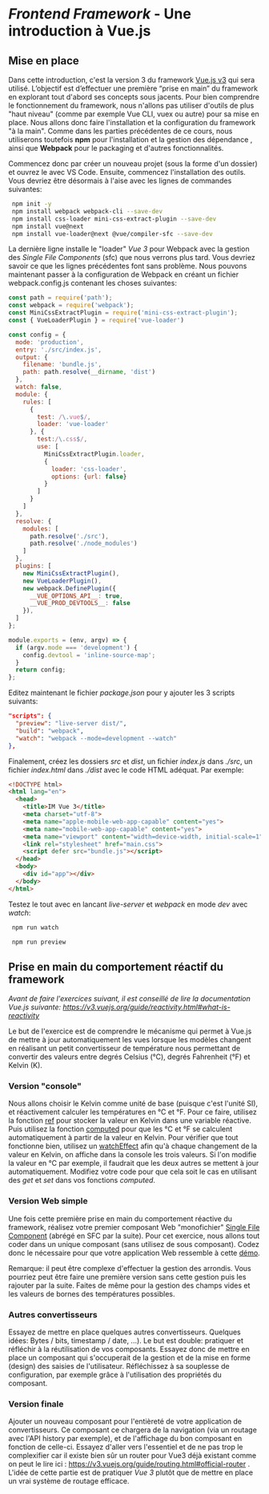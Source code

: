 # *Frontend Framework* - Une introduction à Vue.js


## Mise en place

Dans cette introduction, c'est la version 3 du framework  [Vue.js v3](https://v3.vuejs.org/) qui sera utilisé. L’objectif est d’effectuer une première “prise en main” du framework en explorant tout d'abord ses concepts sous jacents. Pour bien comprendre le fonctionnement du framework, nous n'allons pas utiliser d'outils de plus "haut niveau" (comme par exemple Vue CLI, vuex ou autre) pour sa mise en place. Nous allons donc faire l'installation et la configuration du framework "à la main". Comme dans les parties précédentes de ce cours, nous utiliserons toutefois **npm** pour l'installation et la gestion des dépendance , ainsi que **Webpack** pour le packaging et d'autres fonctionnalités. 

Commencez donc par créer un nouveau projet (sous la forme d'un dossier) et ouvrez le avec VS Code. Ensuite, commencez l'installation des outils. Vous devriez être désormais à l'aise avec les lignes de commandes suivantes:

```bash
 npm init -y
 npm install webpack webpack-cli --save-dev
 npm install css-loader mini-css-extract-plugin --save-dev
 npm install vue@next
 npm install vue-loader@next @vue/compiler-sfc --save-dev 
```
La dernière ligne installe le "loader" *Vue 3* pour Webpack avec la gestion des *Single File Components* (sfc) que nous verrons plus tard. Vous devriez savoir ce que les lignes précédentes font sans problème. Nous pouvons maintenant passer à la configuration de Webpack en créant un fichier webpack.config.js contenant les choses suivantes:

```js
const path = require('path');
const webpack = require('webpack');
const MiniCssExtractPlugin = require('mini-css-extract-plugin');
const { VueLoaderPlugin } = require('vue-loader')

const config = {
  mode: 'production',
  entry: './src/index.js',
  output: {
    filename: 'bundle.js',
    path: path.resolve(__dirname, 'dist')
  },
  watch: false,
  module: {
    rules: [
      {
        test: /\.vue$/,
        loader: 'vue-loader'
      }, {
        test:/\.css$/,
        use: [
          MiniCssExtractPlugin.loader,
          {
            loader: 'css-loader',
            options: {url: false}
          }
        ]
      }
    ]
  },
  resolve: {
    modules: [
      path.resolve('./src'),
      path.resolve('./node_modules')
    ]
  },
  plugins: [
    new MiniCssExtractPlugin(),
    new VueLoaderPlugin(),
    new webpack.DefinePlugin({
      __VUE_OPTIONS_API__: true,
      __VUE_PROD_DEVTOOLS__: false
    }),
  ]
};

module.exports = (env, argv) => {
  if (argv.mode === 'development') {
    config.devtool = 'inline-source-map';
  }
  return config;
};
```

Editez maintenant le fichier *package.json* pour y ajouter les 3 scripts suivants:
```json
"scripts": {
  "preview": "live-server dist/",
  "build": "webpack",
  "watch": "webpack --mode=development --watch"
},
```

Finalement, créez les dossiers *src* et *dist*, un fichier *index.js* dans *./src*, un fichier *index.html* dans *./dist* avec le code HTML adéquat. Par exemple:

```html
<!DOCTYPE html>
<html lang="en">
  <head>
    <title>IM Vue 3</title>
    <meta charset="utf-8">
    <meta name="apple-mobile-web-app-capable" content="yes">
    <meta name="mobile-web-app-capable" content="yes">
    <meta name="viewport" content="width=device-width, initial-scale=1">
    <link rel="stylesheet" href="main.css">
    <script defer src="bundle.js"></script>
  </head>
  <body>
    <div id="app"></div>    
  </body>
</html>
```
Testez le tout avec en lancant *live-server* et *webpack* en mode *dev* avec *watch*:
```bash
 npm run watch
```
```bash
 npm run preview
```


## Prise en main du comportement réactif du framework

*Avant de faire l'exercices suivant,  il est conseillé de lire la documentation Vue.js suivante: https://v3.vuejs.org/guide/reactivity.html#what-is-reactivity*

Le but de l'exercice est de comprendre le mécanisme qui permet à Vue.js de mettre à jour automatiquement les vues lorsque les modèles changent en réalisant un petit convertisseur de température nous permettant de convertir des valeurs entre degrés Celsius (°C), degrés Fahrenheit (°F) et Kelvin (K).

### Version "console"

Nous allons choisir le Kelvin comme unité de base (puisque c'est l'unité SI),  et réactivement calculer les températures en °C et °F. Pour ce faire, utilisez la fonction [ref](https://v3.vuejs.org/guide/composition-api-introduction.html#reactive-variables-with-ref) pour stocker la valeur en Kelvin dans une variable réactive. Puis utilisez la fonction [computed](https://v3.vuejs.org/guide/reactivity-computed-watchers.html#computed-values) pour que les °C et °F se calculent automatiquement à partir de la valeur en Kelvin. Pour vérifier que tout fonctionne bien, utilisez un [watchEffect](https://v3.vuejs.org/guide/reactivity-computed-watchers.html#watcheffect) afin qu'à chaque changement de la valeur en Kelvin, on affiche dans la console les trois valeurs. Si l'on modifie la valeur en °C par exemple, il faudrait que les deux autres se mettent à jour automatiquement. Modifiez votre code pour que cela soit le cas en utilisant des *get* et *set* dans vos fonctions *computed*.

### Version Web simple

Une fois cette première prise en main du comportement réactive du framework, réalisez votre premier composant Web "monofichier" [Single File Component](https://v3.vuejs.org/guide/single-file-component.html#introduction)  (abrégé en SFC par la suite). Pour cet exercice, nous allons tout coder dans un unique composant (sans utilisez de sous composant). Codez donc le nécessaire pour que votre application Web ressemble à cette [démo](https://chabloz.eu/files/temperatures/).

Remarque: il peut être complexe d'effectuer la gestion des arrondis. Vous pourriez peut être faire une première version sans cette gestion puis les rajouter par la suite. Faites de même pour la gestion des champs vides et les valeurs de bornes des températures possibles.  

### Autres convertisseurs

Essayez de mettre en place quelques autres convertisseurs. Quelques idées: Bytes / bits,  timestamp / date, ...). Le but est double: pratiquer et réfléchir à la réutilisation de vos composants.  Essayez donc de mettre en place un composant qui s'occuperait de la gestion et de la mise en forme (design) des saisies de l'utilisateur. Réfléchissez à sa souplesse de configuration, par exemple grâce à l'utilisation des propriétés du composant.

### Version finale

Ajouter un nouveau composant pour l'entièreté de votre application de convertisseurs. Ce composant ce chargera de la navigation (via un routage avec l'API history par exemple), et de l'affichage du bon composant  en fonction de celle-ci. Essayez d'aller vers l'essentiel et de ne pas trop le complexifier car il existe bien sûr un router pour Vue3 déjà existant comme on peut le lire ici : https://v3.vuejs.org/guide/routing.html#official-router . L'idée de cette partie est de pratiquer *Vue 3* plutôt que de mettre en place un vrai système de routage efficace.
